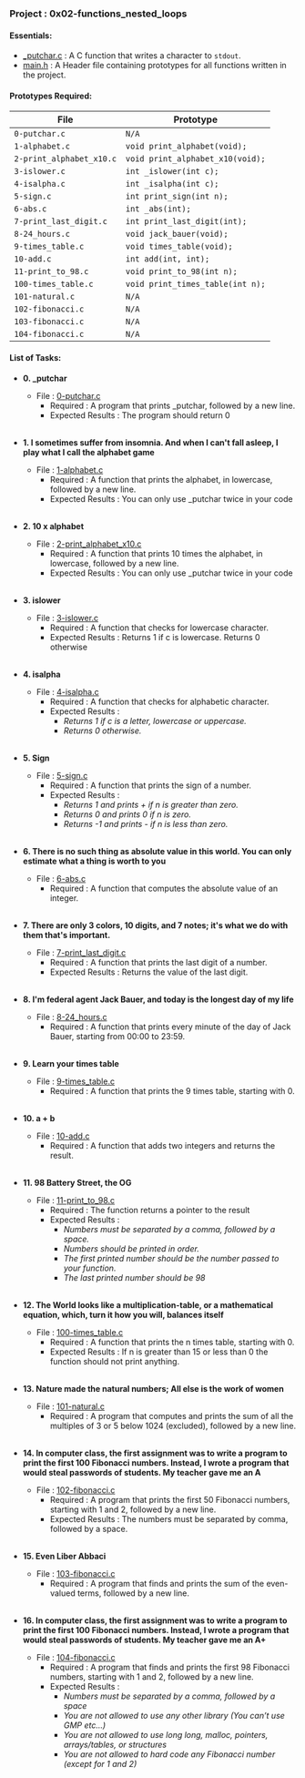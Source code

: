 <h3>Project : 0x02-functions_nested_loops</h3>

<h4>Essentials:</h4>

* [_putchar.c](./_putchar.c) : A C function that writes a character to `stdout`.
* [main.h](./main.h) : A Header file containing prototypes for all functions written in the project.

<h4>Prototypes Required:</h4>

| File                     | Prototype                                                      |
| -------------------------| ---------------------------------------------------------------|
| `0-putchar.c`            | `N/A`                                                          |
| `1-alphabet.c`           | `void print_alphabet(void);`                                   |
| `2-print_alphabet_x10.c` | `void print_alphabet_x10(void);`                               |
| `3-islower.c`            | `int _islower(int c);`                                         |
| `4-isalpha.c`            | `int _isalpha(int c);`                                         |
| `5-sign.c`               | `int print_sign(int n);`                                       |
| `6-abs.c`                | `int _abs(int);`                                               |
| `7-print_last_digit.c`   | `int print_last_digit(int);`                                   |
| `8-24_hours.c`           | `void jack_bauer(void);`                                       |
| `9-times_table.c`        | `void times_table(void);`                                      |
| `10-add.c`               | `int add(int, int);`                                           |
| `11-print_to_98.c`       | `void print_to_98(int n);`                                     |
| `100-times_table.c`      | `void print_times_table(int n);`                               |
| `101-natural.c`          | `N/A`                                                          |
| `102-fibonacci.c`        | `N/A`                                                          |
| `103-fibonacci.c`        | `N/A`                                                          |
| `104-fibonacci.c`        | `N/A`                                                          |

<h4>List of Tasks:</h4>

* **0. _putchar**
  * File : [0-putchar.c](./0-putchar.c)
    * Required : A program that prints _putchar, followed by a new line.
    * Expected Results : The program should return 0
  <br><br>

* **1. I sometimes suffer from insomnia. And when I can't fall asleep, I play what I call the alphabet game**
  * File : [1-alphabet.c](./1-alphabet.c)
    * Required : A function that prints the alphabet, in lowercase, followed by a new line.
    * Expected Results : You can only use _putchar twice in your code
  <br><br>
  
* **2. 10 x alphabet**
  * File : [2-print_alphabet_x10.c](./2-print_alphabet_x10.c)
    * Required : A function that prints 10 times the alphabet, in lowercase, followed by a new line.
    * Expected Results : You can only use _putchar twice in your code
  <br><br>
  
* **3. islower**
  * File : [3-islower.c](./3-islower.c)
    * Required : A function that checks for lowercase character.
    * Expected Results : Returns 1 if c is lowercase. Returns 0 otherwise
  <br><br>

* **4. isalpha**
  * File : [4-isalpha.c](./4-isalpha.c)
    * Required : A function that checks for alphabetic character.
    * Expected Results :  
      * *Returns 1 if c is a letter, lowercase or uppercase.*
      * *Returns 0 otherwise.*
      <br><br>
  
* **5. Sign**
  * File : [5-sign.c](./5-sign.c)
    * Required : A function that prints the sign of a number.
    * Expected Results : 
      * *Returns 1 and prints + if n is greater than zero.*
      * *Returns 0 and prints 0 if n is zero.*
      * *Returns -1 and prints - if n is less than zero.*     
  <br>

* **6. There is no such thing as absolute value in this world. You can only estimate what a thing is worth to you**
  * File : [6-abs.c](./6-abs.c)
    * Required : A function that computes the absolute value of an integer.
  <br><br>
  
* **7. There are only 3 colors, 10 digits, and 7 notes; it's what we do with them that's important.**
  * File : [7-print_last_digit.c](./7-print_last_digit.c)
    * Required : A function that prints the last digit of a number.
    * Expected Results : Returns the value of the last digit.
  <br><br>

* **8. I'm federal agent Jack Bauer, and today is the longest day of my life**
  * File : [8-24_hours.c](./8-24_hours.c)
    * Required : A function that prints every minute of the day of Jack Bauer, starting from 00:00 to 23:59.
  <br><br>

* **9. Learn your times table**
  * File : [9-times_table.c](./9-times_table.c)
    * Required : A function that prints the 9 times table, starting with 0.
  <br><br>

* **10. a + b**
  * File : [10-add.c](./10-add.c)
    * Required : A function that adds two integers and returns the result.
  <br><br>

  
* **11. 98 Battery Street, the OG**
  * File : [11-print_to_98.c](./11-print_to_98.c)
    * Required : The function returns a pointer to the result
    * Expected Results : 
      * *Numbers must be separated by a comma, followed by a space.*
      * *Numbers should be printed in order.*
      * *The first printed number should be the number passed to your function.*
      * *The last printed number should be 98*
  <br><br>
  
* **12. The World looks like a multiplication-table, or a mathematical equation, which, turn it how you will, balances itself**
  * File : [100-times_table.c](./100-times_table.c)
    * Required : A function that prints the n times table, starting with 0.
    * Expected Results : If n is greater than 15 or less than 0 the function should not print anything.
  <br><br>
    
 * **13. Nature made the natural numbers; All else is the work of women**
   * File : [101-natural.c](./101-natural.c)
      * Required : A program that computes and prints the sum of all the multiples of 3 or 5 below 1024 (excluded), followed by a new line.
  <br><br>
  
 * **14. In computer class, the first assignment was to write a program to print the first 100 Fibonacci numbers. Instead, I wrote a program that would steal passwords of students. My teacher gave me an A**
   * File : [102-fibonacci.c](./102-fibonacci.c)
        * Required : A program that prints the first 50 Fibonacci numbers, starting with 1 and 2, followed by a new line.
        * Expected Results : The numbers must be separated by comma, followed by a space.
  <br><br>  
  
* **15. Even Liber Abbaci**
  * File : [103-fibonacci.c](./103-fibonacci.c)
       * Required : A program that finds and prints the sum of the even-valued terms, followed by a new line.
  <br><br>
  
* **16. In computer class, the first assignment was to write a program to print the first 100 Fibonacci numbers. Instead, I wrote a program that would steal passwords of students. My teacher gave me an A+**
  * File : [104-fibonacci.c](./104-fibonacci.c)
      * Required : A program that finds and prints the first 98 Fibonacci numbers, starting with 1 and 2, followed by a new line.
      * Expected Results : 
        * *Numbers must be separated by a comma, followed by a space*
        * *You are not allowed to use any other library (You can’t use GMP etc…)*
        * *You are not allowed to use long long, malloc, pointers, arrays/tables, or structures*
        * *You are not allowed to hard code any Fibonacci number (except for 1 and 2)*
